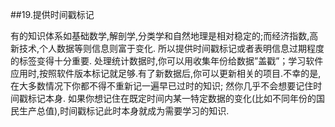 ##19.提供时间戳标记

有的知识体系如基础数学,解剖学,分类学和自然地理是相对稳定的;而经济指数,高新技术,个人数据等则信息则富于变化. 所以提供时间戳标记或者表明信息过期程度的标签变得十分重要. 处理统计数据时,你可以用收集年份给数据”盖戳”；学习软件应用时,按照软件版本标记就足够.有了新数据后,你可以更新相关的项目.不幸的是,在大多数情况下你都不得不重新记一遍早已过时的知识; 然你几乎不会想要记住时间戳标记本身. 如果你想记住在既定时间内某一特定数据的变化(比如不同年份的国民生产总值),时间戳标记此时本身就成为需要学习的知识.
